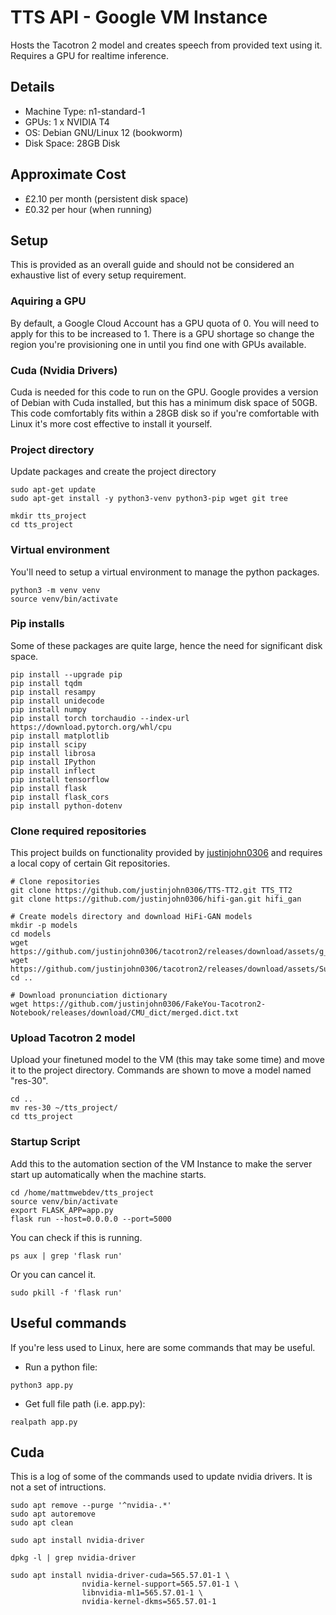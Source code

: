 # TTS API - Google VM Instance

Hosts the Tacotron 2 model and creates speech from provided text using it. Requires a GPU for realtime inference.

## Details
- Machine Type: n1-standard-1
- GPUs: 1 x NVIDIA T4
- OS: Debian GNU/Linux 12 (bookworm)
- Disk Space: 28GB Disk 

## Approximate Cost
- £2.10 per month (persistent disk space)
- £0.32 per hour (when running)

## Setup
This is provided as an overall guide and should not be considered an exhaustive list of every setup requirement.

### Aquiring a GPU
By default, a Google Cloud Account has a GPU quota of 0. You will need to apply for this to be increased to 1. There is a GPU shortage so change the region you're provisioning one in until you find one with GPUs available.

### Cuda (Nvidia Drivers)

Cuda is needed for this code to run on the GPU. Google provides a version of Debian with Cuda installed, but this has a minimum disk space of 50GB. This code comfortably fits within a 28GB disk so if you're comfortable with Linux it's more cost effective to install it yourself.

### Project directory

Update packages and create the project directory

```
sudo apt-get update
sudo apt-get install -y python3-venv python3-pip wget git tree

mkdir tts_project
cd tts_project
```

### Virtual environment

You'll need to setup a virtual environment to manage the python packages.

```
python3 -m venv venv
source venv/bin/activate
```

### Pip installs
Some of these packages are quite large, hence the need for significant disk space.

```
pip install --upgrade pip
pip install tqdm
pip install resampy
pip install unidecode
pip install numpy
pip install torch torchaudio --index-url https://download.pytorch.org/whl/cpu
pip install matplotlib
pip install scipy
pip install librosa
pip install IPython
pip install inflect
pip install tensorflow
pip install flask
pip install flask_cors
pip install python-dotenv
```

### Clone required repositories

This project builds on functionality provided by [justinjohn0306](https://github.com/justinjohn0306) and requires a local copy of certain Git repositories.

```
# Clone repositories
git clone https://github.com/justinjohn0306/TTS-TT2.git TTS_TT2
git clone https://github.com/justinjohn0306/hifi-gan.git hifi_gan

# Create models directory and download HiFi-GAN models
mkdir -p models
cd models
wget https://github.com/justinjohn0306/tacotron2/releases/download/assets/g_02500000
wget https://github.com/justinjohn0306/tacotron2/releases/download/assets/Superres_Twilight_33000
cd ..

# Download pronunciation dictionary
wget https://github.com/justinjohn0306/FakeYou-Tacotron2-Notebook/releases/download/CMU_dict/merged.dict.txt
```

### Upload Tacotron 2 model

Upload your finetuned model to the VM (this may take some time) and move it to the project directory. Commands are shown to move a model named "res-30".

```
cd ..
mv res-30 ~/tts_project/
cd tts_project
```

### Startup Script
Add this to the automation section of the VM Instance to make the server start up automatically when the machine starts.

```
cd /home/mattmwebdev/tts_project
source venv/bin/activate
export FLASK_APP=app.py
flask run --host=0.0.0.0 --port=5000
```

You can check if this is running.
```
ps aux | grep 'flask run'
```
Or you can cancel it.
```
sudo pkill -f 'flask run'
```

## Useful commands

If you're less used to Linux, here are some commands that may be useful.

- Run a python file: 
```
python3 app.py
```
- Get full file path (i.e. app.py): 
```
realpath app.py
```

## Cuda

This is a log of some of the commands used to update nvidia drivers. It is not a set of intructions.

```
sudo apt remove --purge '^nvidia-.*'
sudo apt autoremove
sudo apt clean
```

```
sudo apt install nvidia-driver
```

```
dpkg -l | grep nvidia-driver
```

```
sudo apt install nvidia-driver-cuda=565.57.01-1 \
                nvidia-kernel-support=565.57.01-1 \
                libnvidia-ml1=565.57.01-1 \
                nvidia-kernel-dkms=565.57.01-1

```